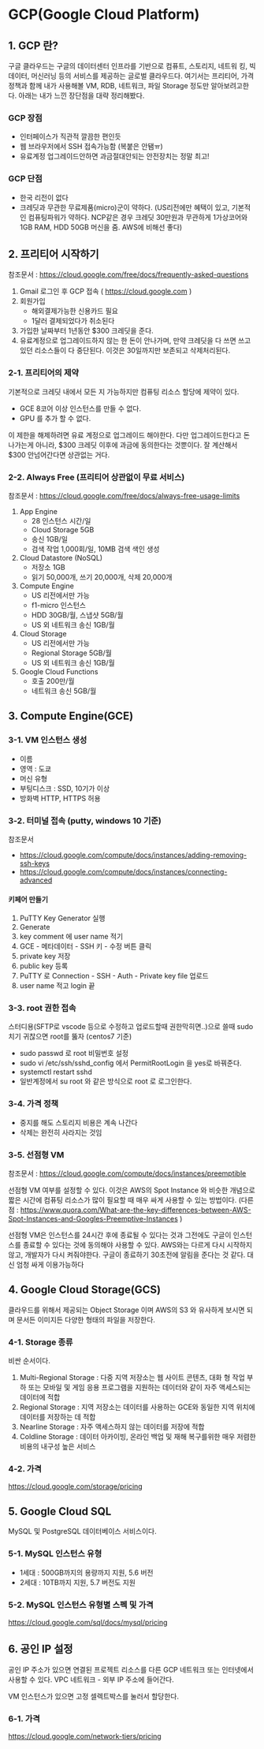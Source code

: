 # GCP(Google Cloud Platform)

## 1. GCP 란?
구글 클라우드는 구글의 데이터센터 인프라를 기반으로 컴퓨트, 스토리지, 네트워
킹, 빅데이터, 머신러닝 등의 서비스를 제공하는 글로벌 클라우드다. 여기서는 프리티어, 가격정책과 함께 내가 사용해볼 VM, RDB, 네트워크, 파일 Storage 정도만 알아보려고한다. 아래는 내가 느낀 장단점을 대략 정리해봤다.

### GCP 장점
* 인터페이스가 직관적 깔끔한 편인듯
* 웹 브라우저에서 SSH 접속가능함 (복붙은 안됌ㅠ)
* 유료계정 업그레이드안하면 과금절대안되는 안전장치는 정말 최고!

### GCP 단점
* 한국 리전이 없다
* 크레딧과 무관한 무료제품(micro)군이 약하다. (US리전에만 혜택이 있고, 기본적인 컴퓨팅파워가 약하다. NCP같은 경우 크레딧 30만원과 무관하게 1가상코어와 1GB RAM, HDD 50GB 머신을 줌. AWS에 비해선 좋다)

## 2. 프리티어 시작하기
참조문서 : https://cloud.google.com/free/docs/frequently-asked-questions

1. Gmail 로그인 후 GCP 접속 ( https://cloud.google.com )
2. 회원가입
    * 해외결제가능한 신용카드 필요
    * 1달러 결제되었다가 취소된다
3. 가입한 날짜부터 1년동안 $300 크레딧을 준다.
4. 유료계정으로 업그레이드하지 않는 한 돈이 안나가며, 만약 크레딧을 다 쓰면 쓰고있던 리소스들이 다 중단된다. 이것은 30일까지만 보존되고 삭제처리된다.

### 2-1. 프리티어의 제약
기본적으로 크레딧 내에서 모든 지 가능하지만 컴퓨팅 리소스 할당에 제약이 있다.

* GCE 8코어 이상 인스턴스를 만들 수 없다.
* GPU 를 추가 할 수 없다.

이 제한을 해제하려면 유료 계정으로 업그레이드 해야한다. 다만 업그레이드한다고 돈 나가는게 아니라, $300 크레딧 이후에 과금에 동의한다는 것뿐이다. 잘 계산해서 $300 안넘어간다면 상관없는 거다.

### 2-2. Always Free (프리티어 상관없이 무료 서비스)
참조문서 : https://cloud.google.com/free/docs/always-free-usage-limits

1. App Engine
    * 28 인스턴스 시간/일
    * Cloud Storage 5GB
    * 송신 1GB/일
    * 검색 작업 1,000회/일, 10MB 검색 색인 생성
2. Cloud Datastore (NoSQL)
    * 저장소 1GB
    * 읽기 50,000개, 쓰기 20,000개, 삭제 20,000개
3. Compute Engine
    * US 리전에서만 가능
    * f1-micro 인스턴스
    * HDD 30GB/월, 스냅샷 5GB/월
    * US 외 네트워크 송신 1GB/월
4. Cloud Storage
    * US 리전에서만 가능
    * Regional Storage 5GB/월
    * US 외 네트워크 송신 1GB/월
5. Google Cloud Functions
    * 호출 200만/월
    * 네트워크 송신 5GB/월

## 3. Compute Engine(GCE)
### 3-1. VM 인스턴스 생성
* 이름
* 영역 : 도쿄
* 머신 유형
* 부팅디스크 : SSD, 10기가 이상
* 방화벽 HTTP, HTTPS 허용

### 3-2. 터미널 접속 (putty, windows 10 기준)
참조문서
* https://cloud.google.com/compute/docs/instances/adding-removing-ssh-keys
* https://cloud.google.com/compute/docs/instances/connecting-advanced

#### 키페어 만들기
1. PuTTY Key Generator 실행
2. Generate
3. key comment 에 user name 적기
4. GCE - 메타데이터 - SSH 키 - 수정 버튼 클릭
5. private key 저장
6. public key 등록
7. PuTTY 로 Connection - SSH - Auth - Private key file 업로드
8. user name 적고 login 끝

### 3-3. root 권한 접속
스터디용(SFTP로 vscode 등으로 수정하고 업로드할때 권한막히면..)으로 쓸때 sudo 치기 귀찮으면 root를 뚫자 (centos7 기준)

* sudo passwd 로 root 비밀번호 설정
* sudo vi /etc/ssh/sshd_config 에서 PermitRootLogin 을 yes로 바꿔준다.
* systemctl restart sshd
* 일반계정에서 su root 와 같은 방식으로 root 로 로그인한다.

### 3-4. 가격 정책
* 중지를 해도 스토리지 비용은 계속 나간다
* 삭제는 완전히 사라지는 것임

### 3-5. 선점형 VM
참조문서 : https://cloud.google.com/compute/docs/instances/preemptible

선점형 VM 여부를 설정할 수 있다. 이것은 AWS의 Spot Instance 와 비슷한 개념으로 짧은 시간에 컴퓨팅 리소스가 많이 필요할 때 매우 싸게 사용할 수 있는 방법이다. (다른점 : https://www.quora.com/What-are-the-key-differences-between-AWS-Spot-Instances-and-Googles-Preemptive-Instances )

선점형 VM은 인스턴스를 24시간 후에 종료될 수 있다는 것과 그전에도 구글이 인스턴스를 종료할 수 있다는 것에 동의해야 사용할 수 있다. AWS와는 다르게 다시 시작하지않고, 개발자가 다시 켜줘야한다. 구글이 종료하기 30초전에 알림을 준다는 것 같다. 대신 엄청 싸게 이용가능하다

## 4. Google Cloud Storage(GCS)
클라우드를 위해서 제공되는 Object Storage 이며 AWS의 S3 와 유사하게 보시면 되며 문서든 이미지든 다양한 형태의 파일을 저장한다.

### 4-1. Storage 종류
비싼 순서이다.

1. Multi-Regional Storage : 다중 지역 저장소는 웹 사이트 콘텐츠, 대화 형 작업 부하 또는 모바일 및 게임 응용 프로그램을 지원하는 데이터와 같이 자주 액세스되는 데이터에 적합
2. Regional Storage : 지역 저장소는 데이터를 사용하는 GCE와 동일한 지역 위치에 데이터를 저장하는 데 적합
3. Nearline Storage : 자주 액세스하지 않는 데이터를 저장에 적합
4. Coldline Storage : 데이터 아카이빙, 온라인 백업 및 재해 복구를위한 매우 저렴한 비용의 내구성 높은 서비스

### 4-2. 가격
https://cloud.google.com/storage/pricing

## 5. Google Cloud SQL
MySQL 및 PostgreSQL 데이터베이스 서비스이다.

### 5-1. MySQL 인스턴스 유형
* 1세대 : 500GB까지의 용량까지 지원, 5.6 버전
* 2세대 : 10TB까지 지원, 5.7 버전도 지원

### 5-2. MySQL 인스턴스 유형별 스펙 및 가격
https://cloud.google.com/sql/docs/mysql/pricing

## 6. 공인 IP 설정
공인 IP 주소가 있으면 연결된 프로젝트 리소스를 다른 GCP 네트워크 또는 인터넷에서 사용할 수 있다.
VPC 네트워크 - 외부 IP 주소에 들어간다.

VM 인스턴스가 있으면 고정 셀렉트박스를 눌러서 할당한다.

### 6-1. 가격
https://cloud.google.com/network-tiers/pricing